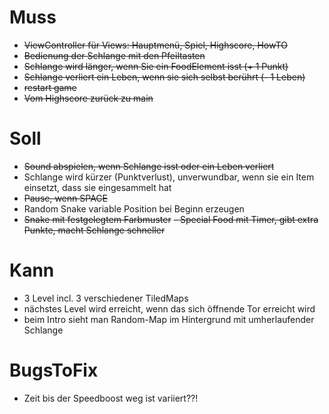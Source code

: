 # Muss
- ~~ViewController für Views: Hauptmenü, Spiel, Highscore, HowTO~~
- ~~Bedienung der Schlange mit den Pfeiltasten~~
- ~~Schlange wird länger, wenn Sie ein FoodElement isst (+ 1 Punkt)~~
- ~~Schlange verliert ein Leben, wenn sie sich selbst berührt (- 1 Leben)~~
- ~~restart game~~
- ~~Vom Highscore zurück zu main~~

# Soll
- ~~Sound abspielen, wenn Schlange isst oder ein Leben verliert~~
- Schlange wird kürzer (Punktverlust), unverwundbar, wenn sie ein Item einsetzt, dass sie eingesammelt hat
- ~~Pause, wenn SPACE~~
- Random Snake variable Position bei Beginn erzeugen 
- ~~Snake mit festgelegtem Farbmuster~~
~~- Special Food mit Timer, gibt extra Punkte, macht Schlange schneller~~

# Kann
- 3 Level incl. 3 verschiedener TiledMaps
- nächstes Level wird erreicht, wenn das sich öffnende Tor erreicht wird
- beim Intro sieht man Random-Map im Hintergrund mit umherlaufender Schlange

# BugsToFix
 - Zeit bis der Speedboost weg ist variiert??!
